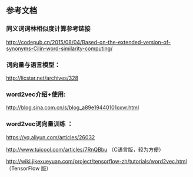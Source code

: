 ##  参考文档

###  同义词词林相似度计算参考链接 

 http://codepub.cn/2015/08/04/Based-on-the-extended-version-of-synonyms-Cilin-word-similarity-computing/

### 词向量与语言模型：
 
 http://licstar.net/archives/328
   
### word2vec介绍+使用:
  
 http://blog.sina.com.cn/s/blog_a89e19440101oxvr.html 

### word2vec词向量训练 ：
 
 https://yq.aliyun.com/articles/26032
 
 http://www.tuicool.com/articles/7RnQBbu  （C语言版，较为方便）
 
 http://wiki.jikexueyuan.com/project/tensorflow-zh/tutorials/word2vec.html  （TensorFlow 版）
